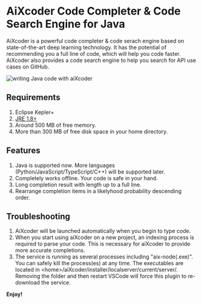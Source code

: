 # AiXcoder Code Completer & Code Search Engine for Java

AiXcoder is a powerful code completer & code serach engine based on state-of-the-art deep learning technology. It has the potential of recommending you a full line of code, which will help you code faster. AiXcoder also provides a code search engine to help you search for API use cases on GitHub.

![writing Java code with aiXcoder](https://github.com/aixcoder-plugin/vscode-plugin/raw/master/images/java_example.gif)

## Requirements

1. Eclipse Kepler+
2. [JRE 1.8+](https://adoptopenjdk.net/)
3. Around 500 MB of free memory.
4. More than 300 MB of free disk space in your home directory.

## Features

1. Java is supported now. More languages (Python/JavaScript/TypeScript/C++) will be supported later.
2. Completely works offline. Your code is safe in your hand.
3. Long completion result with length up to a full line.
4. Rearrange completion items in a likelyhood probability descending order.

## Troubleshooting

1. AiXcoder will be launched automatically when you begin to type code.
2. When you start using aiXcoder on a new project, an indexing process is required to parse your code. This is necessary for aiXcoder to provide more accurate completions.
3. The service is running as several processes including "aix-node(.exe)". You can safely kill the process(es) at any time. The executables are located in &lt;home&gt;/aiXcoder/installer/localserver/current/server/. Removing the folder and then restart VSCode will force this plugin to re-download the service.

**Enjoy!**
